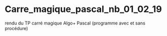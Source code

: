 # Carre_magique_pascal_nb_01_02_19
rendu du TP carré magique Algo+ Pascal (programme avec et sans procédure)
